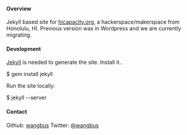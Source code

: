 #### Overview
Jekyll based site for [hicapacity.org](http://hicapacity.org), a
hackerspace/makerspace from Honolulu, HI. Previous version was in Wordpress
and we are currently migrating.

#### Development
[Jekyll](https://github.com/mojombo/jekyll) is needed to generate the site.
Install it..

  $ gem install jekyll

Run the site locally:

  $ jekyll --server

#### Contact
Github: [wangbus](http://github.com/wangbus)
Twitter: [@wangbus](http://twitter.com/wangbus)
